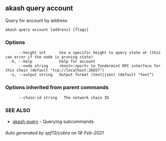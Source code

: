 ## akash query account

Query for account by address

```
akash query account [address] [flags]
```

### Options

```
      --height int      Use a specific height to query state at (this can error if the node is pruning state)
  -h, --help            help for account
      --node string     <host>:<port> to Tendermint RPC interface for this chain (default "tcp://localhost:26657")
  -o, --output string   Output format (text|json) (default "text")
```

### Options inherited from parent commands

```
      --chain-id string   The network chain ID
```

### SEE ALSO

* [akash query](akash_query.md)	 - Querying subcommands

###### Auto generated by spf13/cobra on 18-Feb-2021
